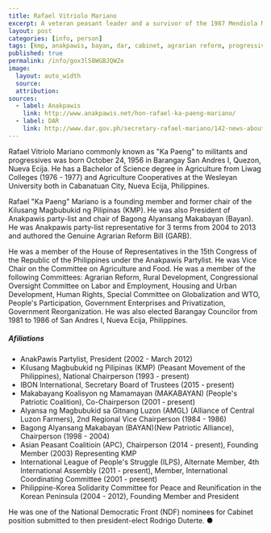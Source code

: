 ```yaml
---
title: Rafael Vitriolo Mariano
excerpt: A veteran peasant leader and a survivor of the 1987 Mendiola Massacre, Mariano was one of the progressives nominated by the National Democratic Front as Department of Agrarian Reform Secretary and now appointed by President Rodrigo Duterte to his cabinet.
layout: post
categories: [info, person]
tags: [kmp, anakpawis, bayan, dar, cabinet, agrarian reform, progressive]
published: true
permalink: /info/gox3l58WGBJQWZe
image:
  layout: auto_width
  source: 
  attribution: 
sources:
  - label: Anakpawis
    link: http://www.anakpawis.net/hon-rafael-ka-paeng-mariano/
  - label: DAR
    link: http://www.dar.gov.ph/secretary-rafael-mariano/142-news-about-the-secretary/2163-recommended-by-no-more-farm-evictions-mariano
---
```


Rafael Vitriolo Mariano commonly known as "Ka Paeng" to militants and progressives was born October 24, 1956 in Barangay San Andres I, Quezon, Nueva Ecija. He has a Bachelor of Science degree in Agriculture from Liwag Colleges (1976 - 1977) and Agriculture Cooperatives at the Wesleyan University both in Cabanatuan City, Nueva Ecija, Philippines.

Rafael "Ka Paeng" Mariano is a founding member and former chair of the Kilusang Magbubukid ng Pilipinas (KMP).
He was also President of Anakpawis party-list and chair of Bagong Alyansang Makabayan (Bayan).
He was Anakpawis party-list representative for 3 terms from 2004 to 2013 and authored the Genuine Agrarian Reform Bill (GARB).

He was a member of the House of Representatives in the 15th Congress of the Republic of the Philippines under the Anakpawis Partylist.
He was Vice Chair on the Committee on Agriculture and Food.
He was a member of the following Committees: Agrarian Reform, Rural Development, Congressional Oversight Committee on Labor and Employment, Housing and Urban Development, Human Rights, Special Committee on Globalization and WTO, People's Participation, Government Enterprises and Privatization, Government Reorganization.
He was also elected Barangay Councilor from 1981 to 1986 of San Andres I, Nueva Ecija, Philippines.

##### Afiliations

* AnakPawis Partylist, President (2002 - March 2012)
* Kilusang Magbubukid ng Pilipinas (KMP) (Peasant Movement of the Philippines), National Chairperson (1993 - present)
* IBON International, Secretary Board of Trustees (2015 - present)
* Makabayang Koalisyon ng Mamamayan (MAKABAYAN) (People's Patriotic Coalition), Co-Chairperson (2001 - present)
* Alyansa ng Magbubukid sa Gitnang Luzon (AMGL) (Alliance of Central Luzon Farmers), 2nd Regional Vice Chairperson (1984 - 1986)
* Bagong Alyansang Makabayan (BAYAN)(New Patriotic Alliance), Chairperson (1998 - 2004)
* Asian Peasant Coalitioin (APC), Chairperson (2014 - present), Founding Member (2003) Representing KMP
* International League of People's Struggle (ILPS), Alternate Member, 4th International Assembly (2011 - present), Member, International Coordinating Committee (2001 - present)
* Philippine-Korea Solidarity Committee for Peace and Reunification in the Korean Peninsula (2004 - 2012), Founding Member and President

He was one of the National Democratic Front (NDF) nominees for Cabinet position submitted to then president-elect Rodrigo Duterte.
&#x25cf;
